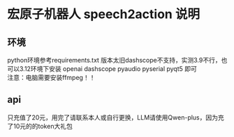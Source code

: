 # 宏原子机器人 speech2action 说明

## 环境
python环境参考requirements.txt 版本太旧dashscope不支持，实测3.9不行，也可以3.12环境下安装 openai dashscope pyaudio
 pyserial pyqt5 即可   
注意：电脑需要安装ffmpeg！！

## api
只充值了20元，用完了请联系本人或自行更换，LLM请使用Qwen-plus，因为充了10元的的token大礼包

